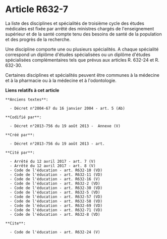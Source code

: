 # Article R632-7

La liste des disciplines et spécialités de troisième cycle des études médicales est fixée par arrêté des ministres chargés de
l'enseignement supérieur et de la santé compte tenu des besoins de santé de la population et des progrès de la recherche. 

Une discipline comporte une ou plusieurs spécialités. A chaque spécialité correspond un diplôme d'études spécialisées ou un
diplôme d'études spécialisées complémentaires tels que prévus aux articles R. 632-24 et R. 632-30. 

Certaines disciplines et spécialités peuvent être communes à la médecine et à la pharmacie ou à la médecine et à
l'odontologie.

**Liens relatifs à cet article**

	**Anciens textes**:

	  - Décret n°2004-67 du 16 janvier 2004 - art. 5 (Ab)

	**Codifié par**:

	  - Décret n°2013-756 du 19 août 2013 -  Annexe (V)

	**Créé par**:

	  - Décret n°2013-756 du 19 août 2013 - art.

	**Cité par**:

	  - Arrêté du 12 avril 2017 - art. 7 (V)
	  - Arrêté du 12 avril 2017 - art. 8 (V)
	  - Code de l'éducation - art. R632-10 (VD)
	  - Code de l'éducation - art. R632-11 (VD)
	  - Code de l'éducation - art. R632-16 (V)
	  - Code de l'éducation - art. R632-2 (VD)
	  - Code de l'éducation - art. R632-30 (VD)
	  - Code de l'éducation - art. R632-5 (VD)
	  - Code de l'éducation - art. R632-57 (VD)
	  - Code de l'éducation - art. R632-58 (VD)
	  - Code de l'éducation - art. R632-69 (VD)
	  - Code de l'éducation - art. R632-71 (VD)
	  - Code de l'éducation - art. R632-8 (VD)

	**Cite**:

	  - Code de l'éducation - art. R632-24 (V)
